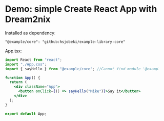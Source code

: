 # Demo: simple Create React App with Dream2nix

Installed as dependency:

`"@example/core": "github:hsjobeki/example-library-core"`

App.tsx:
```jsx
import React from "react";
import "./App.css";
import { sayHello } from "@example/core"; //Cannot find module '@example/core' or its corresponding type declarations. 

function App() {
  return (
    <div className="App">
      <button onClick={() => sayHello("Mike")}>Say it</button>
    </div>
  );
}

export default App;
```